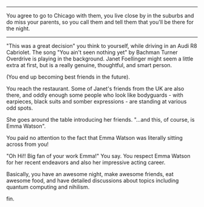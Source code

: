 ------------------------------------------------------------------------------------------------------------------------

You agree to go to Chicago with them, you live close by in the suburbs and do miss your parents, so you call them
and tell them that you'll be there for the night.

------------------------------------------------------------------------------------------------------------------------

"This was a great decision" you think to yourself, while driving in an Audi R8 Cabriolet.
The song "You ain't seen nothing yet" by Bachman Turner Overdrive is playing in the background. Janet Foellinger
might seem a little extra at first, but is a really genuine, thoughtful, and smart person.

(You end up becoming best friends in the future).

You reach the restaurant. Some of Janet's friends from the UK are also there, and oddly enough some people who look
like bodyguards - with earpieces, black suits and somber expressions - are standing at various odd spots.

She goes around the table introducing her friends. "...and this, of course, is Emma Watson".

You paid no attention to the fact that Emma Watson was literally sitting across from you!

"Oh Hi!! Big fan of your work Emma!" You say. You respect Emma Watson for her recent endeavors and also her
impressive acting career.

Basically, you have an awesome night, make awesome friends, eat awesome food, and have detailed discussions
about topics including quantum computing and nihilism.

fin.

